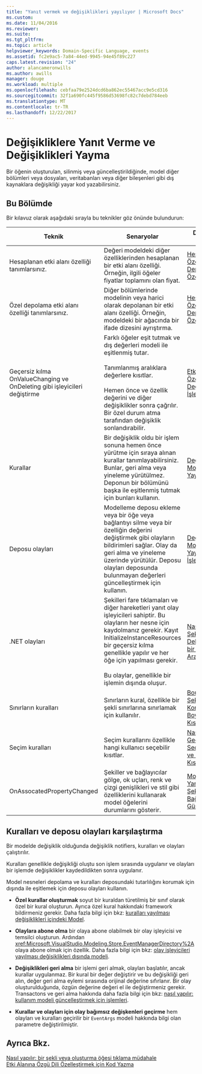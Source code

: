 ```yaml
---
title: "Yanıt vermek ve değişiklikleri yayılıyor | Microsoft Docs"
ms.custom: 
ms.date: 11/04/2016
ms.reviewer: 
ms.suite: 
ms.tgt_pltfrm: 
ms.topic: article
helpviewer_keywords: Domain-Specific Language, events
ms.assetid: fc2e9ac5-7a84-44ed-9945-94e45f89c227
caps.latest.revision: "24"
author: alancameronwills
ms.author: awills
manager: douge
ms.workload: multiple
ms.openlocfilehash: cebfaa79e2524dcd6ba862ec55467acc9e5cd316
ms.sourcegitcommit: 32f1a690fc445f9586d53698fc82c7debd784eeb
ms.translationtype: MT
ms.contentlocale: tr-TR
ms.lasthandoff: 12/22/2017
---
```

# <a name="responding-to-and-propagating-changes"></a>Değişikliklere Yanıt Verme ve Değişiklikleri Yayma
Bir öğenin oluşturulan, silinmiş veya güncelleştirildiğinde, model diğer bölümleri veya dosyaları, veritabanları veya diğer bileşenleri gibi dış kaynaklara değişikliği yayar kod yazabilirsiniz.  
  
## <a name="in-this-section"></a>Bu Bölümde  
 Bir kılavuz olarak aşağıdaki sırayla bu teknikler göz önünde bulundurun:  
  
|Teknik|Senaryolar|Daha fazla bilgi için|  
|---------------|---------------|--------------------------|  
|Hesaplanan etki alanı özelliği tanımlarsınız.|Değeri modeldeki diğer özelliklerinden hesaplanan bir etki alanı özelliği. Örneğin, ilgili öğeler fiyatlar toplamını olan fiyat.|[Hesaplanan ve Özel Depolama Özellikleri](../modeling/calculated-and-custom-storage-properties.md)|  
|Özel depolama etki alanı özelliği tanımlarsınız.|Diğer bölümlerinde modelinin veya harici olarak depolanan bir etki alanı özelliği. Örneğin, modeldeki bir ağacında bir ifade dizesini ayrıştırma.|[Hesaplanan ve Özel Depolama Özellikleri](../modeling/calculated-and-custom-storage-properties.md)|  
|Geçersiz kılma OnValueChanging ve OnDeleting gibi işleyicileri değiştirme|Farklı öğeler eşit tutmak ve dış değerleri modeli ile eşitlenmiş tutar.<br /><br /> Tanımlanmış aralıklara değerlere kısıtlar.<br /><br /> Hemen önce ve özellik değerini ve diğer değişiklikler sonra çağrılır. Bir özel durum atma tarafından değişiklik sonlandırabilir.|[Etki Alanı Özellik Değeri Değişiklik İşleyicileri](../modeling/domain-property-value-change-handlers.md)|  
|Kurallar|Bir değişiklik oldu bir işlem sonuna hemen önce yürütme için sıraya alınan kurallar tanımlayabilirsiniz. Bunlar, geri alma veya yineleme yürütülmez. Deponun bir bölümünü başka ile eşitlenmiş tutmak için bunları kullanın.|[Değişiklikleri Modelin İçinde Yayan Kurallar](../modeling/rules-propagate-changes-within-the-model.md)|  
|Deposu olayları|Modelleme deposu ekleme veya bir öğe veya bağlantıyı silme veya bir özelliğin değerini değiştirmek gibi olayların bildirimleri sağlar. Olay da geri alma ve yineleme üzerinde yürütülür. Deposu olayları deposunda bulunmayan değerleri güncelleştirmek için kullanın.|[Değişiklikleri Modelin Dışına Yayan Olay İşleyicileri](../modeling/event-handlers-propagate-changes-outside-the-model.md)|  
|.NET olayları|Şekilleri fare tıklamaları ve diğer hareketleri yanıt olay işleyicileri sahiptir. Bu olayların her nesne için kaydolmanız gerekir. Kayıt InitializeInstanceResources bir geçersiz kılma genellikle yapılır ve her öğe için yapılması gerekir.<br /><br /> Bu olaylar, genellikle bir işlemin dışında oluşur.|[Nasıl yapılır: Şekil veya Dekoratörde bir Click için Araya Girme](../modeling/how-to-intercept-a-click-on-a-shape-or-decorator.md)|  
|Sınırların kuralları|Sınırların kural, özellikle bir şekli sınırlarına sınırlamak için kullanılır.|[BoundsRules Şekil Konumunu ve Boyutunu Kısıtlamama](../modeling/boundsrules-constrain-shape-location-and-size.md)|  
|Seçim kuralları|Seçim kurallarını özellikle hangi kullanıcı seçebilir kısıtlar.|[Nasıl yapılır: Geçerli Seçime Erişme ve Seçimi Kısıtlama](../modeling/how-to-access-and-constrain-the-current-selection.md)|  
|OnAssocatedPropertyChanged|Şekiller ve bağlayıcılar gölge, ok uçları, renk ve çizgi genişlikleri ve stil gibi özelliklerini kullanarak model öğelerini durumlarını gösterir.|[Modeli Yansıtacak Şekilleri ve Bağlayıcıları Güncelleştirme](../modeling/updating-shapes-and-connectors-to-reflect-the-model.md)|  
  
## <a name="comparing-rules-and-store-events"></a>**Kuralları ve deposu olayları karşılaştırma**  
 Bir modelde değişiklik olduğunda değişiklik notifiers, kuralları ve olayları çalıştırılır.  
  
 Kuralları genellikle değişikliği oluştu son işlem sırasında uygulanır ve olayları bir işlemde değişiklikler kaydedildikten sonra uygulanır.  
  
 Model nesneleri depolama ve kuralları deposundaki tutarlılığını korumak için dışında ile eşitlemek için deposu olayları kullanın.  
  
-   **Özel kurallar oluşturmak** soyut bir kuraldan türetilmiş bir sınıf olarak özel bir kural oluşturun. Ayrıca özel kural hakkındaki framework bildirmeniz gerekir. Daha fazla bilgi için bkz: [kuralları yayılması değişiklikleri içindeki Model](../modeling/rules-propagate-changes-within-the-model.md).  
  
-   **Olaylara abone olma** bir olaya abone olabilmek bir olay işleyicisi ve temsilci oluşturun. Ardından <xref:Microsoft.VisualStudio.Modeling.Store.EventManagerDirectory%2A>olaya abone olmak için özellik. Daha fazla bilgi için bkz: [olay işleyicileri yayılması değişiklikleri dışında modeli](../modeling/event-handlers-propagate-changes-outside-the-model.md).  
  
-   **Değişiklikleri geri alma** bir işlemi geri almak, olayları başlatılır, ancak kurallar uygulanmaz. Bir kural bir değer değiştirir ve bu değişikliği geri alın, değer geri alma eylemi sırasında orijinal değerine sıfırlanır. Bir olay oluşturulduğunda, özgün değerine değeri el ile değiştirmeniz gerekir. Transactons ve geri alma hakkında daha fazla bilgi için bkz: [nasıl yapılır: kullanım modeli güncelleştirmek için işlemleri](../modeling/how-to-use-transactions-to-update-the-model.md).  
  
-   **Kurallar ve olayları için olay bağımsız değişkenleri geçirme** hem olayları ve kuralları geçirilir bir `EventArgs` modeli hakkında bilgi olan parametre değiştirilmiştir.  
  
## <a name="see-also"></a>Ayrıca Bkz.  
 [Nasıl yapılır: bir şekli veya oluşturma öğesi tıklama müdahale](../modeling/how-to-intercept-a-click-on-a-shape-or-decorator.md)   
 [Etki Alanına Özgü Dili Özelleştirmek için Kod Yazma](../modeling/writing-code-to-customise-a-domain-specific-language.md)